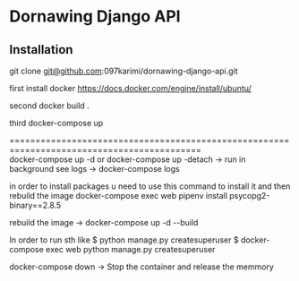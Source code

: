 # Dornawing Django API

## Installation
git clone git@github.com:097karimi/dornawing-django-api.git

first install docker 
https://docs.docker.com/engine/install/ubuntu/

second 
docker build .

third
docker-compose up 


===========================================================================================<br>
docker-compose up -d or  docker-compose up -detach -> run in background
see logs -> docker-compose logs 

in order to install packages u need to use this command to install it and then rebuild the image
docker-compose exec web pipenv install psycopg2-binary==2.8.5

rebuild the image -> docker-compose up -d --build

In order to run sth like $ python manage.py createsuperuser
  $ docker-compose exec web python manage.py createsuperuser
  
 docker-compose down -> Stop the container and release the memmory
